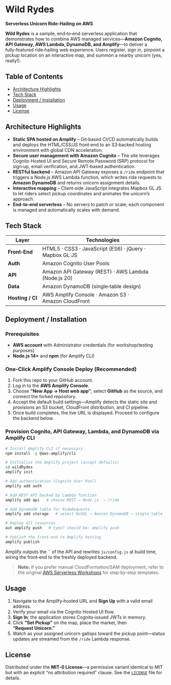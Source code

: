# Wild Rydes

**Serverless Unicorn Ride‑Hailing on AWS**

**Wild Rydes** is a sample, end‑to‑end serverless application that demonstrates how to combine AWS managed services—**Amazon Cognito, API Gateway, AWS Lambda, DynamoDB, and Amplify**—to deliver a fully‑featured ride‑hailing web experience. Users register, sign in, pinpoint a pickup location on an interactive map, and summon a nearby unicorn (yes, really!).

## Table of Contents

- [Architecture Highlights](#architecture-highlights)
- [Tech Stack](#tech-stack)
- [Deployment / Installation](#deployment--installation)
- [Usage](#usage)
- [License](#license)

## Architecture Highlights

- **Static SPA hosted on Amplify** – Git‑based CI/CD automatically builds and deploys the HTML/CSS/JS front‑end to an S3‑backed hosting environment with global CDN acceleration.
- **Secure user management with Amazon Cognito** – The site leverages Cognito Hosted UI and Secure Remote Password (SRP) protocol for sign‑up, email verification, and JWT‑based authentication.
- **RESTful backend** – Amazon API Gateway exposes a `/ride` endpoint that triggers a Node.js AWS Lambda function, which writes ride requests to **Amazon DynamoDB** and returns unicorn assignment details.
- **Interactive mapping** – Client‑side JavaScript integrates Mapbox GL JS to let riders select pickup coordinates and animates the unicorn’s approach.
- **End‑to‑end serverless** – No servers to patch or scale; each component is managed and automatically scales with demand.

## Tech Stack

| Layer            | Technologies                                            |
| ---------------- | ------------------------------------------------------- |
| **Front‑End**    | HTML5 · CSS3 · JavaScript (ES6) · jQuery · Mapbox GL JS |
| **Auth**         | Amazon Cognito User Pools                               |
| **API**          | Amazon API Gateway (REST) · AWS Lambda (Node.js 20)     |
| **Data**         | Amazon DynamoDB (single‑table design)                   |
| **Hosting / CI** | AWS Amplify Console · Amazon S3 · Amazon CloudFront     |

## Deployment / Installation

### Prerequisites

- **AWS account** with Administrator credentials (for workshop/testing purposes)
- **Node.js 14+** and **npm** (for Amplify CLI)

### One‑Click Amplify Console Deploy (Recommended)

1. Fork this repo to your GitHub account.
2. Log in to the **AWS Amplify Console**.
3. Choose **“New App → Host web app”**, select **GitHub** as the source, and connect the forked repository.
4. Accept the default build settings—Amplify detects the static site and provisions an S3 bucket, CloudFront distribution, and CI pipeline.
5. Once build completes, the live URL is displayed. Proceed to configure the backend below.

### Provision Cognito, API Gateway, Lambda, and DynamoDB via Amplify CLI

```bash
# Install Amplify CLI if necessary
npm install -g @aws-amplify/cli

# Initialise the Amplify project (accept defaults)
cd wildRydes
amplify init

# Add authentication (Cognito User Pool)
amplify add auth

# Add REST API backed by Lambda function
amplify add api   # choose REST → Node.js  → /ride

# Add DynamoDB table for RideRequests
amplify add storage   # select NoSQL → Amazon DynamoDB → single table

# Deploy all resources
aut amplify push   # typo? should be: amplify push

# Publish the front‑end to Amplify hosting
amplify publish
```

Amplify outputs the `` of the API and rewrites `js/config.js` at build time, wiring the front‑end to the freshly deployed backend.

> **Note:** If you prefer manual CloudFormation/SAM deployment, refer to the original [AWS Serverless Workshops](https://github.com/aws-samples/aws-serverless-workshops) for step‑by‑step templates.

## Usage

1. Navigate to the Amplify‑hosted URL and **Sign Up** with a valid email address.
2. Verify your email via the Cognito Hosted UI flow.
3. **Sign In**; the application stores Cognito‑issued JWTs in memory.
4. Click **“Set Pickup”** on the map, place the marker, then **“Request Unicorn.”**
5. Watch as your assigned unicorn gallops toward the pickup point—status updates are streamed from the `/ride` Lambda response.

## License

Distributed under the **MIT‑0 License**—a permissive variant identical to MIT but with an explicit “no attribution required” clause. See the [`LICENSE`](LICENSE) file for details.


